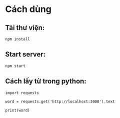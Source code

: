 # Cách dùng

## Tải thư viện:

```
npm install
```

## Start server:

```
npm start
```

## Cách lấy từ trong python:

```
import requests

word = requests.get('http://localhost:3000').text

print(word)
```

